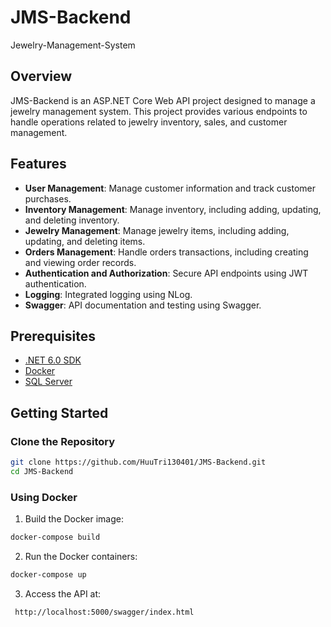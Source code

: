 # JMS-Backend

Jewelry-Management-System

## Overview

JMS-Backend is an ASP.NET Core Web API project designed to manage a jewelry management system. This project provides various endpoints to handle operations related to jewelry inventory, sales, and customer management.

## Features

- **User Management**: Manage customer information and track customer purchases.
- **Inventory Management**: Manage inventory, including adding, updating, and deleting inventory.
- **Jewelry Management**: Manage jewelry items, including adding, updating, and deleting items.
- **Orders Management**: Handle orders transactions, including creating and viewing order records.
- **Authentication and Authorization**: Secure API endpoints using JWT authentication.
- **Logging**: Integrated logging using NLog.
- **Swagger**: API documentation and testing using Swagger.

## Prerequisites

- [.NET 6.0 SDK](https://dotnet.microsoft.com/download/dotnet/6.0)
- [Docker](https://www.docker.com/get-started)
- [SQL Server](https://www.microsoft.com/en-us/sql-server/sql-server-downloads)

## Getting Started

### Clone the Repository

```sh
git clone https://github.com/HuuTri130401/JMS-Backend.git
cd JMS-Backend
```

### Using Docker
1. Build the Docker image:
```sh
docker-compose build
```

2. Run the Docker containers:
```sh
docker-compose up
```

3. Access the API at:
```sh
 http://localhost:5000/swagger/index.html
```
